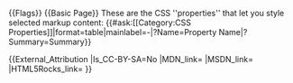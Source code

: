 {{Flags}}
{{Basic Page}}
These are the CSS ''properties'' that let you style selected markup content:
{{#ask:[[Category:CSS Properties]]|format=table|mainlabel=-|?Name=Property Name|?Summary=Summary}}

{{External_Attribution
|Is_CC-BY-SA=No
|MDN_link=
|MSDN_link=
|HTML5Rocks_link=
}}